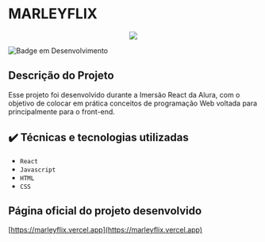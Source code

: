 # MARLEYFLIX

<p align="center">
<img src="https://marleyflix.vercel.app/static/media/logo.b00f4e43.png"/>
</p>

![Badge em Desenvolvimento](http://img.shields.io/static/v1?label=STATUS&message=FINALIZADO&color=GREEN&style=for-the-badge)

## Descrição do Projeto

Esse projeto foi desenvolvido durante a Imersão React da Alura, com o objetivo de colocar em prática conceitos de programação Web voltada para principalmente para o front-end.

## ✔️ Técnicas e tecnologias utilizadas

- ``React``
- ``Javascript``
- ``HTML``
- ``CSS``

## Página oficial do projeto desenvolvido

[https://marleyflix.vercel.app](https://marleyflix.vercel.app)
